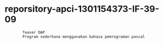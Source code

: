 # reporsitory-apci-1301154373-IF-39-09
            Teaser DAP 
            Program sederhana menggunakan bahasa pemrograman pascal
